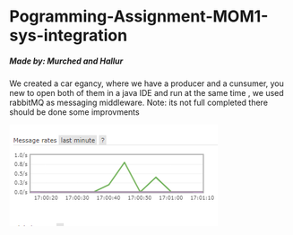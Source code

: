 # Pogramming-Assignment-MOM1-sys-integration

<h5>Made by: Murched and Hallur</h5>

<p>
We created a car egancy, where we have a producer and a cunsumer, you new to open both of them in a java IDE and run at the same time , we used rabbitMQ as messaging middleware.
Note: its not full completed there should be done some improvments 
</p>

<img src="https://github.com/Mokayed/Pogramming-Assignment-MOM1-sys-integration-/blob/master/jgh.PNG" alt="rabbit"/>

